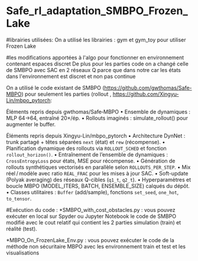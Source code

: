 # Safe_rl_adaptation_SMBPO_Frozen_Lake

#librairies utilisées: 
On a utilisé les librairies :
gym et gym_toy pour utiliser Frozen Lake

#les modifications apportées à l'algo pour fonctionner en environnement contenant espaces discret
De plus pour les parties code on a changé celle de SMBPO avec SAC en 2 réseaux Q parce que dans notre car les états dans  l'environnement est discret et non pas continue

On a utilisé le code existant de SMBPO (https://github.com/gwthomas/Safe-MBPO) pour seulement les parties  (rollout , https://github.com/Xingyu-Lin/mbpo_pytorch:

Éléments repris depuis gwthomas/Safe‑MBPO
•	Ensemble de dynamiques : MLP 64→64, entraîné 20×/ép.
•	Rollouts imaginés : simulate_rollout() pour augmenter le buffer.

Éléments repris depuis Xingyu-Lin/mbpo_pytorch
•	Architecture DynNet : trunk partagé + têtes séparées `next` (état) et `rew` (récompense).
•	Planification dynamique des rollouts via `ROLLOUT_SCHED` et fonction `rollout_horizon()`.
•	Entraînement de l’ensemble de dynamiques : `CrossEntropyLoss` pour états, MSE pour récompense.
•	Génération de rollouts synthétiques vectorisés en parallèle selon `ROLLOUTS_PER_STEP`.
•	Mix réel / modèle avec ratio `REAL_FRAC` pour les mises à jour SAC.
•	Soft-update (Polyak averaging) des réseaux Q-cibles (`q1_t`, `q2_t`).
•	Hyperparamètres et boucle MBPO (MODEL_ITERS, BATCH, ENSEMBLE_SIZE) calqués du dépôt.
•	Classes utilitaires : `Buffer` (add/sample), fonctions `set_seed`, `one_hot`, `to_tensor`.

#Exécution du code :
*SMBPO_with_cost_obstacles.py : vous pouvez exécuter en local sur Spyder ou Jupyter Notebook le code de SMBPO modifié avec le cout relatif qui contient les 2 parties simulation (train) et réalité (test).

*MBPO_On_FrozenLake_Env.py : vous pouvez exécuter le code de la méthode non sécuritaire MBPO avec les environnement train et test et les visualisations





